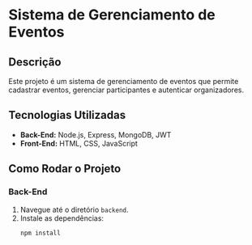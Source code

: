 # Sistema de Gerenciamento de Eventos

## Descrição

Este projeto é um sistema de gerenciamento de eventos que permite cadastrar eventos, gerenciar participantes e autenticar organizadores.

## Tecnologias Utilizadas

- **Back-End:** Node.js, Express, MongoDB, JWT
- **Front-End:** HTML, CSS, JavaScript

## Como Rodar o Projeto

### Back-End

1. Navegue até o diretório `backend`.
2. Instale as dependências:
   ```bash
   npm install